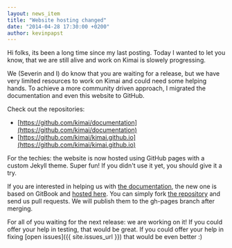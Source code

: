 ```yaml
---
layout: news_item
title: "Website hosting changed"
date: "2014-04-28 17:30:00 +0200"
author: kevinpapst
---
```


Hi folks, its been a long time since my last posting.
Today I wanted to let you know, that we are still alive and work on Kimai is slowely progressing.

We (Severin and I) do know that you are waiting for a release, but we have very limited resources to work on Kimai and
could need some helping hands. To achieve a more community driven approach, I migrated the documentation and even this website to GitHub.

Check out the repositories:

- [https://github.com/kimai/documentation](https://github.com/kimai/documentation)
- [https://github.com/kimai/kimai.github.io](https://github.com/kimai/kimai.github.io)

For the techies: the website is now hosted using GitHub pages with a custom Jekyll theme. Super fun!
If you didn't use it yet, you should give it a try.

If you are interested in helping us with [the documentation](http://www.kimai.org/documentation/developer/documentation.html),
the new one is based on GitBook and [hosted here](http://www.kimai.org/documentation/).
You can simply fork [the repository](https://github.com/kimai/documentation) and send us pull requests. We will publish them to the gh-pages branch after merging.

For all of you waiting for the next release: we are working on it! If you could offer your help in testing, that would be great.
If you could offer your help in fixing [open issues]({{ site.issues_url }}) that would be even better :)
